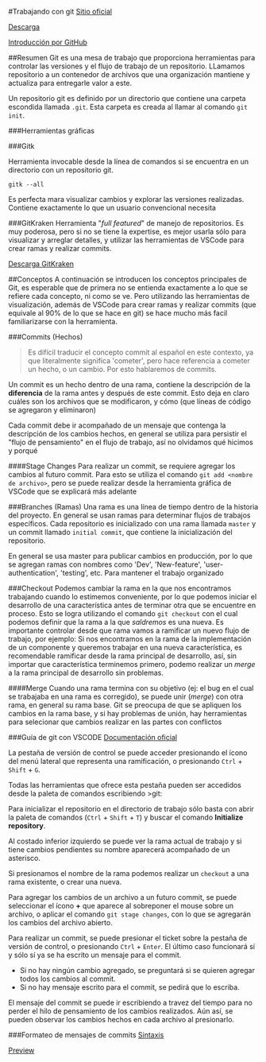 #Trabajando con git
[Sitio oficial](https://git-scm.com)

[Descarga](https://git-scm.com/download/win)

[Introducción por GitHub](https://guides.github.com/introduction/flow/)

##Resumen
Git es una mesa de trabajo que proporciona herramientas para controlar las versiones y el flujo de trabajo de un repositorio. LLamamos repositorio a un contenedor de archivos que una organización mantiene y actualiza para entregarle valor a este.

Un repositorio git es definido por un directorio que contiene una carpeta escondida llamada `.git`. Esta carpeta es creada al llamar al comando `git init`.

###Herramientas gráficas

###Gitk

Herramienta invocable desde la línea de comandos si se encuentra en un directorio con un repositorio git.

    gitk --all

Es perfecta mara visualizar cambios y explorar las versiones realizadas. Contiene exactamente lo que un usuario convencional necesita

###GitKraken
Herramienta "*full featured*" de manejo de repositorios. Es muy poderosa, pero si no se tiene la expertise, es mejor usarla sólo para visualizar y arreglar detalles, y utilizar las herramientas de VSCode para crear ramas y realizar commits.

[Descarga GitKraken](https://www.gitkraken.com/download)

##Conceptos
A continuación se introducen los conceptos principales de Git, es esperable que de primera no se entienda exactamente a lo que se refiere cada concepto, ni como se ve. Pero utilizando las herramientas de visualización, además de VSCode para crear ramas y realizar commits (que equivale al 90% de lo que se hace en git) se hace mucho más facil familiarizarse con la herramienta.



###Commits (Hechos)
> Es difícil traducir el concepto commit al español en este contexto, ya que literalmente significa 'cometer', pero hace referencia a cometer un hecho, o un cambio. Por esto hablaremos de commits.

Un commit es un hecho dentro de una rama, contiene la descripción de la **diferencia** de la rama antes y después de este commit. Esto deja en claro cuáles son los archivos que se modificaron, y cómo (que líneas de código se agregaron y eliminaron)

Cada commit debe ir acompañado de un mensaje que contenga la descripción de los cambios hechos, en general se utiliza para persistir el "flujo de pensamiento" en el flujo de trabajo, así no olvidamos qué hicimos y porqué

####Stage Changes
Para realizar un commit, se requiere agregar los cambios al futuro commit. Para esto se utiliza el comando `git add <nombre de archivo>`, pero se puede realizar desde la herramienta gráfica de VSCode que se explicará más adelante

###Branches (Ramas)
Una rama es una línea de tiempo dentro de la historia del proyecto. En general se usan ramas para determinar flujos de trabajos específicos. Cada repositorio es inicializado con una rama llamada `master` y un commit llamado `initial commit`, que contiene la inicialización del repositorio.

En general se usa master para publicar cambios en producción, por lo que se agregan ramas con nombres como 'Dev', 'New-feature', 'user-authentication', 'testing', etc. Para mantener el trabajo organizado 

###Checkout
Podemos cambiar la rama en la que nos encontramos trabajando cuando lo estimemos conveniente, por lo que podemos iniciar el desarrollo de una característica antes de terminar otra que se encuentre en proceso. Esto se logra utilizando el comando `git checkout` con el cual podemos definir que la rama a la que *saldremos* es una nueva. Es importante controlar desde que rama vamos a ramificar un nuevo flujo de trabajo, por ejemplo: Si nos encontramos en la rama de la implementación de un componente y queremos trabajar en una nueva característica, es recomendable ramificar desde la rama principal de desarrollo, así, sin importar que característica terminemos primero, podemo realizar un *merge* a la rama principal de desarrollo sin problemas.

####Merge
Cuando una rama termina con su objetivo (ej: el bug en el cual se trabajaba en una rama es corregido), se puede unir (*merge*) con otra rama, en general su rama base. Git se preocupa de que se apliquen los cambios en la rama base, y si hay problemas de unión, hay herramientas para selecionar que cambios realizar en las partes con conflictos

###Guía de git con VSCODE
[Documentación oficial](https://code.visualstudio.com/docs/editor/versioncontrol)

La pestaña de versión de control se puede acceder presionando el ícono del menú lateral que representa una ramificación, o presionando `Ctrl` + `Shift` + `G`.

Todas las herramientas que ofrece esta pestaña pueden ser accedidos desde la paleta de comandos escribiendo
    >git:

Para inicializar el repositorio en el directorio de trabajo sólo basta con abrir la paleta de comandos (`Ctrl` + `Shift` + `T`) y buscar el comando **Initialize repository**.

Al costado inferior izquierdo se puede ver la rama actual de trabajo y si tiene cambios pendientes su nombre aparecerá acompañado de un asterisco.

Si presionamos el nombre de la rama podemos realizar un `checkout` a una rama existente, o crear una nueva.

Para agregar los cambios de un archivo a un futuro commit, se puede seleccionar el ícono **+** que aparece al sobreponer el mouse sobre un archivo, o aplicar el comando `git stage changes`, con lo que se agregarán los cambios del archivo abierto.

Para realizar un commit, se puede presionar el ticket sobre la pestaña de versión de control, o presionando `Ctrl` + `Enter`. El último caso funcionará sí y sólo sí ya se ha escrito un mensaje para el commit. 

* Si no hay ningún cambio agregado, se preguntará si se quieren agregar todos los cambios al commit.
* Si no hay mensaje escrito para el commit, se pedirá que lo escriba.

El mensaje del commit se puede ir escribiendo a travez del tiempo para no perder el hilo de pensamiento de los cambios realizados. Aún así, se pueden observar los cambios hechos en cada archivo al presionarlo.

###Formateo de mensajes de commits
[Sintaxis](https://confluence.atlassian.com/bitbucketserver/markdown-syntax-guide-776639995.html)

[Preview](http://markdownlivepreview.com/)

